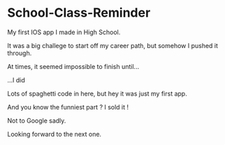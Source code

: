 # School-Class-Reminder

My first IOS app I made in High School. 

It was a big challege to start off my career path, but somehow I pushed it through. 

At times, it seemed impossible to finish until...

...I did

Lots of spaghetti code in here, but hey it was just my first app.

And you know the funniest part ? I sold it !

Not to Google sadly.

Looking forward to the next one. 
